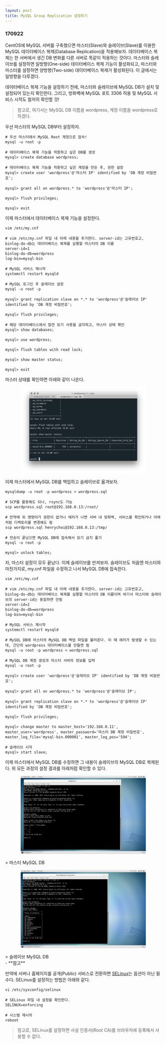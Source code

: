 ```yaml
---
layout: post
title: MySQL Group Replication 설정하기
---
```


### 170922

CentOS에 MySQL 서버를 구축했으면 마스터(Slave)와 슬레이브(Slave)를 이용한 MySQL 데이터베이스 복제(Database Replication)을 적용해보자. 데이터베이스 복제는 한 서버에서 생긴 DB 변화를 다른 서버로 똑같이 적용하는 것이다. 마스터와 슬레이브를 설정하면 일방향(One-side) 데이터베이스 복제 기능이 활성화되고, 마스터와 마스터를 설정하면 양방향(Two-side) 데이터베이스 복제가 활성화된다. 이 글에서는 일방향을 다루겠다.

데이터베이스 복제 기능을 설정하기 전에, 마스터와 슬레이브에 MySQL DB가 설치 및 설정되어 있는지 확인한다. 그리고, 방화벽에 MySQL 포트 3306 허용 및 MySQL 서비스 시작도 철저히 확인할 것!
> 참고로, 여기서는 MySQL DB 이름을 wordpress, 계정 이름을 wordpress로 하겠다.

우선 마스터의 MySQL DB부터 설정하자.

```shell
# 우선 마스터에서 MySQL Root 계정으로 접속!
mysql -u root -p

# 데이터베이스 복제 기능을 적용하고 싶은 DB를 생성
mysql> create database wordpress;

# 데이터베이스 복제 기능을 적용하고 싶은 계정을 만든 후, 권한 설정
mysql> create user 'wordpress'@'마스터 IP' identified by 'DB 계정 비밀번호';

mysql> grant all on wordpress.* to 'wordpress'@'마스터 IP';

mysql> flush privileges;

mysql> exit
```

이제 마스터에서 데이터베이스 복제 기능을 설정한다.

```shell
vim /etc/my.cnf

# vim /etc/my.cnf 파일 내 아래 내용을 추가한다. server-id는 고유번호고, binlog-do-db는 데이터베이스 복제를 실행할 마스터의 DB 이름
server-id=1
binlog-do-db=wordpress
log-bin=mysql-bin

# MySQL 서비스 재시작
systemctl restart mysqld

# MySQL 로그인 후 슬레이브 설정
mysql -u root -p

mysql> grant replication slave on *.* to 'wordpress'@'슬레이브 IP' identified by 'DB 계정 비밀번호';

mysql> flush privileges;

# 해당 데이터베이스에서 잠깐 읽기 사용을 금지하고, 마스터 상태 확인
mysql> show databases;

mysql> use wordpress;

mysql> flush tables with read lock;

mysql> show master status;

mysql> exit
```

마스터 상태를 확인하면 아래와 같이 나온다.

<p style="text-align:center;">
  <img src="https://raw.githubusercontent.com/henrychoi7/henrychoi7.github.io/master/img/170922/master1.png" width="80%">
</p>

이제 마스터에서 MySQL DB를 백업하고 슬레이브로 옮겨보자.

```shell
mysqldump -u root -p wordpress > wordpress.sql

# SCP를 활용해도 되나, rsync도 가능
scp wordpress.sql root@192.168.0.13:/root/

# 만약에 위 명령어가 권한이 없거나 에러가 나면 서버 내 방화벽, 서비스를 확인하거나 아래처럼 디렉토리를 변경해도 됨
scp wordpress.sql henrychoi@192.168.0.13:/tmp/

# 전송이 끝났으면 MySQL DB에 접속해서 읽기 금지 풀기
mysql -u root -p

mysql> unlock tables;
```

자, 마스터 설정이 모두 끝났다. 이제 슬레이브를 만져보자. 슬레이브도 처음엔 마스터와 마찬가지로, my.cnf 파일을 수정하고 나서 MySQL DB에 접속한다.

```shell
vim /etc/my.cnf

# vim /etc/my.cnf 파일 내 아래 내용을 추가한다. server-id는 고유번호고, binlog-do-db는 데이터베이스 복제를 실행할 마스터의 DB 이름이며 여기서 마스터와 슬레이브의 server-id는 동일하면 안됨
server-id=2
binlog-do-db=wordpress
log-bin=mysql-bin

# MySQL 서비스 재시작
systemctl restart mysqld

# MySQL DB에 마스터의 MySQL DB 백업 파일을 불러온다. 이 때 에러가 발생할 수 있는데, 간단히 wordpress 데이터베이스를 만들면 됨
mysql -u root -p wordpress < wordpress.sql

# MySQL DB 계정 생성과 마스터 서버의 정보를 입력
mysql -u root -p

mysql> create user 'wordpress'@'슬레이브 IP' identified by 'DB 계정 비밀번호';

mysql> grant all on wordpress.* to 'wordpress'@'슬레이브 IP';

mysql> grant replication slave on *.* to 'wordpress'@'슬레이브 IP' identified by 'DB 계정 비밀번호';

mysql> flush privileges;

mysql> change master to master_host='192.168.0.11', master_user='wordpress', master_password='마스터 DB 계정 비밀번호', master_log_file='mysql-bin.000001', master_log_pos='594';

# 슬레이브 시작
mysql> start slave;
```

이제 마스터에서 MySQL DB를 수정하면 그 내용이 슬레이브의 MySQL DB로 복제된다. 위 모든 과정의 설정 결과를 아래처럼 확인할 수 있다.

<p style="text-align:center;">
  <img src="https://raw.githubusercontent.com/henrychoi7/henrychoi7.github.io/master/img/170922/master2.png" width="80%">
</p>
> 마스터 MySQL DB

<p style="text-align:center;">
  <img src="https://raw.githubusercontent.com/henrychoi7/henrychoi7.github.io/master/img/170922/slave.png" width="80%">
</p>
> 슬레이브 MySQL DB

<br>
- **참고**

만약에 서버나 홈페이지를 공개(Public) 서비스로 전환하면 [SELinux](https://ko.wikipedia.org/wiki/보안_강화_리눅스)는 옵션이 아닌 필수다. SELinux를 설정하는 방법은 아래와 같다.

```shell
vi /etc/sysconfig/selinux

# SELinux 파일 내 설정을 확인한다.
SELINUX=enforcing

# 시스템 재시작
reboot
```
> 참고로, SELinux를 설정하면 사설 인증서(Root CA)를 브라우저에 등록해서 사용할 수 없다.
